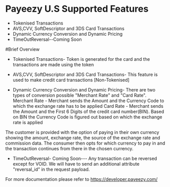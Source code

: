 ﻿# Payeezy U.S Supported Features

* Tokenised Transactions
* AVS,CVV, SoftDescriptor and 3DS Card Transactions
* Dynamic Currency Conversion and Dynamic Pricing
* TimeOutReversal--Coming Soon

#Brief Overview
* Tokenised Transactions- Token is generated for the card and the transactions are made using the token

* AVS,CVV, SoftDescriptor and 3DS Card Transactions- This feature is used to make credit card transactions [Non-Tokenised]

* Dynamic Currency Conversion and Dynamic Pricing-
There are two types of conversion possible "Merchant Rate" and "Card Rate".
Merchant Rate - Merchant sends the Amount and the Currency Code to which the exchange rate has to be applied
Card Rate - Merchant sends the Amount and the First 6 Digits of the credit card number(BIN). 
Based on BIN the Currency Code is figured out based on which the exchange rate is applied

The customer is provided with the option of paying in their own currency showing the amount, exchange rate, the source of the exchange rate and commission data.
The consumer then opts for which currency to pay in and the transaction continues from there in the chosen currency.

* TimeOutReversal- Coming Soon---
Any transaction can be reversed except for VOID.
We will have to send an additional attribute "reversal_id" in the request payload. 


For more documentation please refer to https://developer.payeezy.com/



